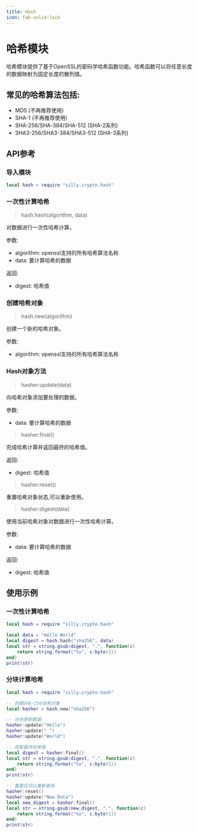 ```yaml
---
title: Hash
icon: fa6-solid:lock
---
```


# 哈希模块

哈希模块提供了基于OpenSSL的密码学哈希函数功能。哈希函数可以将任意长度的数据映射为固定长度的散列值。

## 常见的哈希算法包括:

- MD5 (不再推荐使用)
- SHA-1 (不再推荐使用)
- SHA-256/SHA-384/SHA-512 (SHA-2系列)
- SHA3-256/SHA3-384/SHA3-512 (SHA-3系列)

## API参考

### 导入模块

```lua validate
local hash = require "silly.crypto.hash"
```

### 一次性计算哈希

> hash.hash(algorithm, data)

对数据进行一次性哈希计算。

参数:
- algorithm: openssl支持的所有哈希算法名称
- data: 要计算哈希的数据

返回:
- digest: 哈希值

### 创建哈希对象

> hash.new(algorithm)

创建一个新的哈希对象。

参数:
- algorithm: openssl支持的所有哈希算法名称

### Hash对象方法

> hasher:update(data)

向哈希对象添加要处理的数据。

参数:
- data: 要计算哈希的数据

> hasher:final()

完成哈希计算并返回最终的哈希值。

返回:
- digest: 哈希值

> hasher:reset()

重置哈希对象状态,可以重新使用。

> hasher:digest(data)

使用当前哈希对象对数据进行一次性哈希计算。

参数:
- data: 要计算哈希的数据

返回:
- digest: 哈希值

## 使用示例

### 一次性计算哈希

```lua validate
local hash = require "silly.crypto.hash"

local data = "Hello World"
local digest = hash.hash("sha256", data)
local str = string.gsub(digest, ".", function(c)
	return string.format("%x", c:byte(1))
end)
print(str)
```

### 分块计算哈希

```lua validate
local hash = require "silly.crypto.hash"

-- 创建SHA-256哈希对象
local hasher = hash.new("sha256")

-- 分块更新数据
hasher:update("Hello")
hasher:update(" ")
hasher:update("World")

-- 获取最终哈希值
local digest = hasher:final()
local str = string.gsub(digest, ".", function(c)
	return string.format("%x", c:byte(1))
end)
print(str)

-- 重置后可以重新使用
hasher:reset()
hasher:update("New Data")
local new_digest = hasher:final()
local str = string.gsub(new_digest, ".", function(c)
	return string.format("%x", c:byte(1))
end)
print(str)
```
